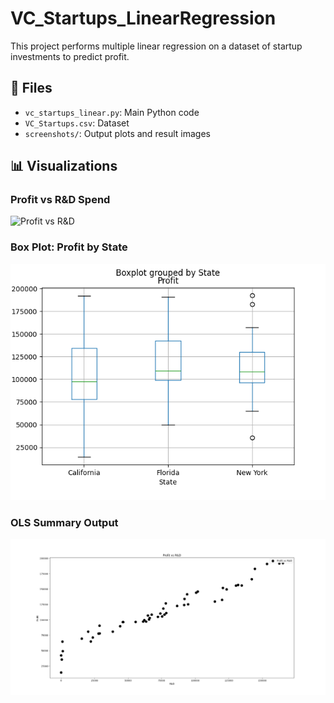 # VC_Startups_LinearRegression

This project performs multiple linear regression on a dataset of startup investments to predict profit.

## 📁 Files
- `vc_startups_linear.py`: Main Python code
- `VC_Startups.csv`: Dataset
- `screenshots/`: Output plots and result images

## 📊 Visualizations
### Profit vs R&D Spend
![Profit vs R&D](screenshots/scatter_plot.png)

### Box Plot: Profit by State
![Box Plot](IMAGES/boxplot_state.png)

### OLS Summary Output
![OLS Summary](IMAGES/Scatter_plot.png)
